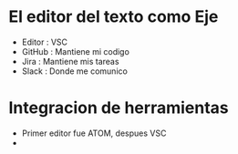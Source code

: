 # El editor del texto como Eje

* Editor : VSC
* GitHub : Mantiene mi codigo
* Jira : Mantiene mis tareas
* Slack : Donde me comunico
  
# Integracion de herramientas

* Primer editor fue ATOM, despues VSC
* 